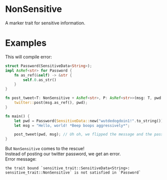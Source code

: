 # NonSensitive
A marker trait for sensitive information.  
# Examples
This will compile error:
```rust
struct Password(SensitiveData<String>);
impl AsRef<str> for Password {
    fn as_ref(&self) -> &str {
        self.0.as_str()
    }
}

fn post_tweet<T: NonSensitive + AsRef<str>, P: AsRef<str>>(msg: T, pwd: P) {
    twitter::post(msg.as_ref(), pwd);
}

fn main() {
    let pwd = Password(SensitiveData::new("wutdedogdoin1!".to_string()));
    let msg = "Hello, world! *Beep boops aggressively*";

    post_tweet(pwd, msg); // Uh oh, we flipped the message and the password!
}
```
But `NonSensitive` comes to the rescue!  
Instead of posting our twitter password, we get an error.  
Error message:
```
the trait bound `sensitive_trait::SensitiveData<String>: sensitive_trait::NonSensitive` is not satisfied in `Password`
```